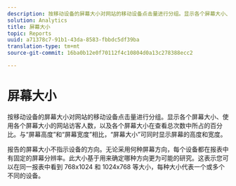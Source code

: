 ```yaml
---
description: 按移动设备的屏幕大小对网站的移动设备点击量进行分组。显示各个屏幕大小、使用各个屏幕大小的网站访客人数，以及各个屏幕大小在查看总次数中所占的百分比。与“屏幕高度”和“屏幕宽度”相比，“屏幕大小”可同时显示屏幕的高度和宽度。
solution: Analytics
title: 屏幕大小
topic: Reports
uuid: a71378c7-91b1-43da-8583-fbbdc5df39ba
translation-type: tm+mt
source-git-commit: 16ba0b12e0f70112f4c10804d0a13c278388ecc2

---
```



# 屏幕大小

按移动设备的屏幕大小对网站的移动设备点击量进行分组。显示各个屏幕大小、使用各个屏幕大小的网站访客人数，以及各个屏幕大小在查看总次数中所占的百分比。与“屏幕高度”和“屏幕宽度”相比，“屏幕大小”可同时显示屏幕的高度和宽度。

报告的屏幕大小不指示设备的方向。无论采用何种屏幕方向，每个设备都在报表中有固定的屏幕分辨率。此大小基于用来确定哪种方向更为可能的研究。这表示您可以在同一报表中看到 768x1024 和 1024x768 等大小，每种大小代表一个或多个不同的设备。
